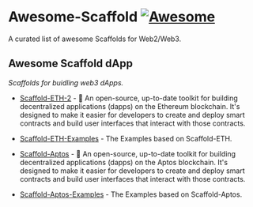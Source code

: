 # Awesome-Scaffold [![Awesome](https://cdn.rawgit.com/sindresorhus/awesome/d7305f38d29fed78fa85652e3a63e154dd8e8829/media/badge.svg)](https://github.com/sindresorhus/awesome)

A curated list of awesome Scaffolds for Web2/Web3.

## Awesome Scaffold dApp

*Scaffolds for buidling web3 dApps.*

* [Scaffold-ETH-2](https://github.com/scaffold-eth/scaffold-eth-2) - 🧪 An open-source, up-to-date toolkit for building decentralized applications (dapps) on the Ethereum blockchain. It's designed to make it easier for developers to create and deploy smart contracts and build user interfaces that interact with those contracts.

* [Scaffold-ETH-Examples](https://github.com/scaffold-eth/scaffold-eth-examples) - The Examples based on Scaffold-ETH.

* [Scaffold-Aptos](https://github.com/NonceGeek/scaffold-aptos) - 🧪 An open-source, up-to-date toolkit for building decentralized applications (dapps) on the Aptos blockchain. It's designed to make it easier for developers to create and deploy smart contracts and build user interfaces that interact with those contracts.

* [Scaffold-Aptos-Examples](https://github.com/NonceGeek/scaffold-aptos-examples) - The Examples based on Scaffold-Aptos.
